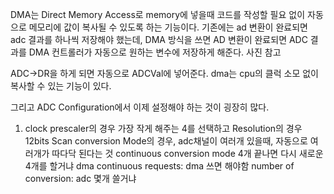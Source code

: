 DMA는 Direct Memory Access로 memory에 넣을때 코드를 작성할 필요 없이 자동으로 메모리에 값이 복사될 수 있도록 하는 기능이다.
기존에는 ad 변환이 완료되면 adc 결과를 하나씩 저장해야 했는데, DMA 방식을 쓰면 AD 변환이 완료되면 ADC 결과를 DMA  컨트롤러가 자동으로 원하는 변수에 저장하게 해준다. 
사진 참고

ADC->DR을 하게 되면 자동으로 ADCVal에 넣어준다. 
dma는  cpu의 클럭 소모 없이 복사할 수 있는 기능이 있다. 

그리고 ADC Configuration에서 이제 설정해야 하는 것이 굉장히 많다.

1. clock prescaler의 경우 가장 작게 해주는 4를 선택하고
Resolution의 경우 12bits
Scan conversion Mode의 경우, adc채널이 여러개 있을때, 자동으로 여러개가 따다닥 된다는 것
continuous conversion mode 4개 끝나면 다시 새로운 4개를 할거냐
dma continuous requests: dma 쓰면 해야함
number of conversion: adc 몇개 쓸거냐
